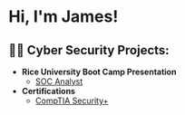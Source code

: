 <h1>Hi, I'm James!</h1>

<h2>👨‍💻 Cyber Security Projects:</h2>

- <b>Rice University Boot Camp Presentation</b>
  - [SOC Analyst](https://docs.google.com/presentation/d/1OZwUU-LUfEBRkNmShidY0yhqgRjZ1qtutM8iY0Om6l4/edit?usp=sharing)
- <b>Certifications</b>
  - [CompTIA Security+](https://drive.google.com/file/d/1Vucxex4un4s46IjA4GlbeZof5tpdHmUo/view?usp=sharing)
